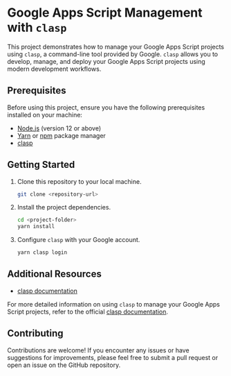 # Google Apps Script Management with `clasp`

This project demonstrates how to manage your Google Apps Script projects using `clasp`, a command-line tool provided by Google. `clasp` allows you to develop, manage, and deploy your Google Apps Script projects using modern development workflows.

## Prerequisites

Before using this project, ensure you have the following prerequisites installed on your machine:

- [Node.js](https://nodejs.org) (version 12 or above)
- [Yarn](https://yarnpkg.com) or [npm](https://www.npmjs.com) package manager
- [clasp](https://github.com/google/clasp)

## Getting Started

1. Clone this repository to your local machine.

   ```bash
   git clone <repository-url>
   ```

2. Install the project dependencies.

   ```bash
   cd <project-folder>
   yarn install
   ```

3. Configure `clasp` with your Google account.

   ```bash
   yarn clasp login
   ```

## Additional Resources

- [clasp documentation](https://developers.google.com/apps-script/guides/clasp)

For more detailed information on using `clasp` to manage your Google Apps Script projects, refer to the official [clasp documentation](https://developers.google.com/apps-script/guides/clasp).

## Contributing

Contributions are welcome! If you encounter any issues or have suggestions for improvements, please feel free to submit a pull request or open an issue on the GitHub repository.
